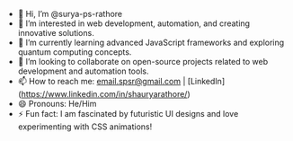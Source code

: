 - 👋 Hi, I’m @surya-ps-rathore
- 👀 I’m interested in web development, automation, and creating innovative solutions.
- 🌱 I’m currently learning advanced JavaScript frameworks and exploring quantum computing concepts.
- 💞️ I’m looking to collaborate on open-source projects related to web development and automation tools.
- 📫 How to reach me: email.spsr@gmail.com | [LinkedIn] (https://www.linkedin.com/in/shauryarathore/)
- 😄 Pronouns: He/Him
- ⚡ Fun fact: I am fascinated by futuristic UI designs and love experimenting with CSS animations!

<!---
surya-ps-rathore/surya-ps-rathore is a ✨ special ✨ repository because its `README.md` (this file) appears on your GitHub profile.
You can click the Preview link to take a look at your changes.
--->
